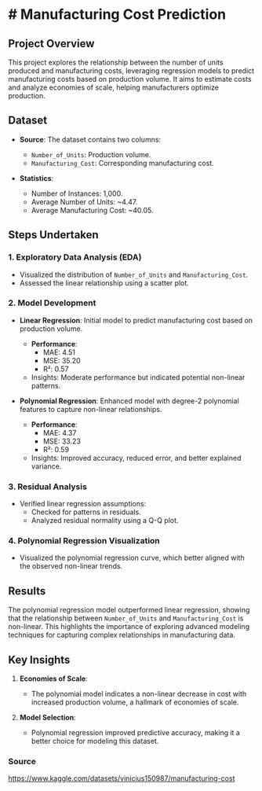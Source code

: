# # Manufacturing Cost Prediction

## Project Overview

This project explores the relationship between the number of units produced and manufacturing costs, leveraging regression models to predict manufacturing costs based on production volume. It aims to estimate costs and analyze economies of scale, helping manufacturers optimize production.

## Dataset

- **Source**: The dataset contains two columns:
  - `Number_of_Units`: Production volume.
  - `Manufacturing_Cost`: Corresponding manufacturing cost.

- **Statistics**:
  - Number of Instances: 1,000.
  - Average Number of Units: ~4.47.
  - Average Manufacturing Cost: ~40.05.

## Steps Undertaken

### 1. **Exploratory Data Analysis (EDA)**
- Visualized the distribution of `Number_of_Units` and `Manufacturing_Cost`.
- Assessed the linear relationship using a scatter plot.

### 2. **Model Development**
- **Linear Regression**: Initial model to predict manufacturing cost based on production volume.
  - **Performance**:
    - MAE: 4.51
    - MSE: 35.20
    - R²: 0.57
  - Insights: Moderate performance but indicated potential non-linear patterns.

- **Polynomial Regression**: Enhanced model with degree-2 polynomial features to capture non-linear relationships.
  - **Performance**:
    - MAE: 4.37
    - MSE: 33.23
    - R²: 0.59
  - Insights: Improved accuracy, reduced error, and better explained variance.

### 3. **Residual Analysis**
- Verified linear regression assumptions:
  - Checked for patterns in residuals.
  - Analyzed residual normality using a Q-Q plot.

### 4. **Polynomial Regression Visualization**
- Visualized the polynomial regression curve, which better aligned with the observed non-linear trends.

## Results

The polynomial regression model outperformed linear regression, showing that the relationship between `Number_of_Units` and `Manufacturing_Cost` is non-linear. This highlights the importance of exploring advanced modeling techniques for capturing complex relationships in manufacturing data.

## Key Insights

1. **Economies of Scale**:
   - The polynomial model indicates a non-linear decrease in cost with increased production volume, a hallmark of economies of scale.

2. **Model Selection**:
   - Polynomial regression improved predictive accuracy, making it a better choice for modeling this dataset.

### Source

https://www.kaggle.com/datasets/vinicius150987/manufacturing-cost
